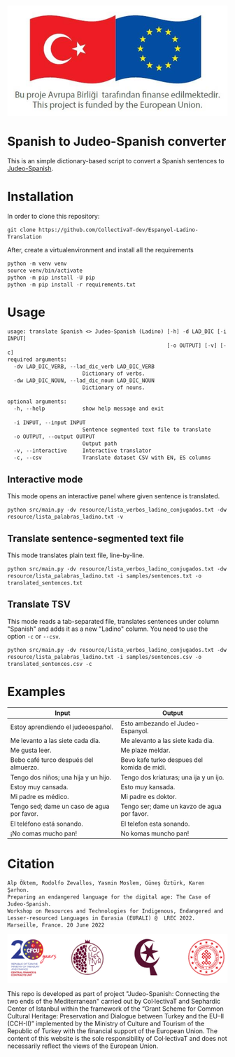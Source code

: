 <p align="center"><img src="https://raw.githubusercontent.com/CollectivaT-dev/Espanyol-Ladino-Translation/master/img/ab-tr.jpg"></p>

# Spanish to Judeo-Spanish converter

This is an simple dictionary-based script to convert a Spanish sentences to [Judeo-Spanish](https://en.wikipedia.org/wiki/Judaeo-Spanish). 

# Installation

In order to clone this repository:
```
git clone https://github.com/CollectivaT-dev/Espanyol-Ladino-Translation
```

After, create a virtualenvironment and install all the requirements
```
python -m venv venv
source venv/bin/activate
python -m pip install -U pip
python -m pip install -r requirements.txt
```

# Usage

```
usage: translate Spanish <> Judeo-Spanish (Ladino) [-h] -d LAD_DIC [-i INPUT]
                                                   [-o OUTPUT] [-v] [-c]
required arguments:
  -dv LAD_DIC_VERB, --lad_dic_verb LAD_DIC_VERB
                        Dictionary of verbs.
  -dw LAD_DIC_NOUN, --lad_dic_noun LAD_DIC_NOUN
                        Dictionary of nouns.

optional arguments:
  -h, --help            show help message and exit

  -i INPUT, --input INPUT
                        Sentence segmented text file to translate
  -o OUTPUT, --output OUTPUT
                        Output path
  -v, --interactive     Interactive translator
  -c, --csv             Translate dataset CSV with EN, ES columns
```

## Interactive mode

This mode opens an interactive panel where given sentence is translated. 

```
python src/main.py -dv resource/lista_verbos_ladino_conjugados.txt -dw resource/lista_palabras_ladino.txt -v
```

## Translate sentence-segmented text file

This mode translates plain text file, line-by-line.

```
python src/main.py -dv resource/lista_verbos_ladino_conjugados.txt -dw resource/lista_palabras_ladino.txt -i samples/sentences.txt -o translated_sentences.txt
```

## Translate TSV

This mode reads a tab-separated file, translates sentences under column "Spanish" and adds it as a new "Ladino" column. You need to use the option `-c` or `--csv`.

```
python src/main.py -dv resource/lista_verbos_ladino_conjugados.txt -dw resource/lista_palabras_ladino.txt -i samples/sentences.csv -o translated_sentences.csv -c
```

# Examples

Input | Output
 --- | ---
Estoy aprendiendo el judeoespañol. | Esto ambezando el Judeo-Espanyol.
Me levanto a las siete cada día. | Me alevanto a las siete kada dia.
Me gusta leer. | Me plaze meldar.
Bebo café turco después del almuerzo. | Bevo kafe turko despues del komida de midi.
Tengo dos niños; una hija y un hijo. | Tengo dos kriaturas; una ija y un ijo.
Estoy muy cansada. | Esto muy kansada.
Mi padre es médico. | Mi padre es doktor.
Tengo sed; dame un caso de agua por favor. | Tengo ser; dame un kavzo de agua por favor.
El teléfono está sonando. | El telefon esta sonando.
¡No comas mucho pan! | No komas muncho pan!

# Citation

```
Alp Öktem, Rodolfo Zevallos, Yasmin Moslem, Güneş Öztürk, Karen Şarhon. 
Preparing an endangered language for the digital age: The Case of Judeo-Spanish. 
Workshop on Resources and Technologies for Indigenous, Endangered and Lesser-resourced Languages in Eurasia (EURALI) @  LREC 2022. Marseille, France. 20 June 2022
```

<p align="center"><img src="https://raw.githubusercontent.com/CollectivaT-dev/Espanyol-Ladino-Translation/master/img/logos.png"></p>


This repo is developed as part of project "Judeo-Spanish: Connecting the two ends of the Mediterranean" carried out by Col·lectivaT and Sephardic Center of Istanbul within the framework of the “Grant Scheme for Common Cultural Heritage: Preservation and Dialogue between Turkey and the EU–II (CCH-II)” implemented by the Ministry of Culture and Tourism of the Republic of Turkey with the financial support of the European Union. The content of this website is the sole responsibility of Col·lectivaT and does not necessarily reflect the views of the European Union. 
